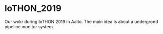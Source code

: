 # IoTHON_2019
Our wokr during IoTHON 2019 in Aalto. The main idea is about a undergrond pipeline monitor system. 
